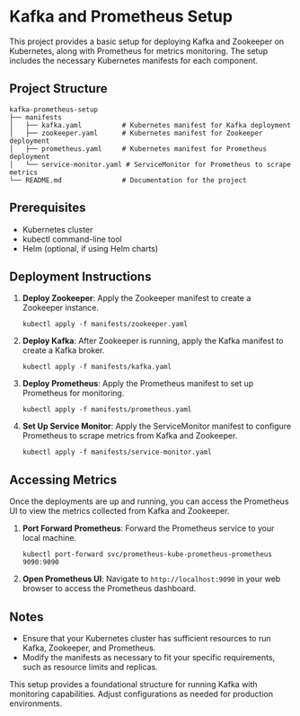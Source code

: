 # Kafka and Prometheus Setup

This project provides a basic setup for deploying Kafka and Zookeeper on Kubernetes, along with Prometheus for metrics monitoring. The setup includes the necessary Kubernetes manifests for each component.

## Project Structure

```
kafka-prometheus-setup
├── manifests
│   ├── kafka.yaml          # Kubernetes manifest for Kafka deployment
│   ├── zookeeper.yaml      # Kubernetes manifest for Zookeeper deployment
│   ├── prometheus.yaml     # Kubernetes manifest for Prometheus deployment
│   └── service-monitor.yaml # ServiceMonitor for Prometheus to scrape metrics
└── README.md               # Documentation for the project
```

## Prerequisites

- Kubernetes cluster
- kubectl command-line tool
- Helm (optional, if using Helm charts)

## Deployment Instructions

1. **Deploy Zookeeper**:
   Apply the Zookeeper manifest to create a Zookeeper instance.
   ```
   kubectl apply -f manifests/zookeeper.yaml
   ```

2. **Deploy Kafka**:
   After Zookeeper is running, apply the Kafka manifest to create a Kafka broker.
   ```
   kubectl apply -f manifests/kafka.yaml
   ```

3. **Deploy Prometheus**:
   Apply the Prometheus manifest to set up Prometheus for monitoring.
   ```
   kubectl apply -f manifests/prometheus.yaml
   ```

4. **Set Up Service Monitor**:
   Apply the ServiceMonitor manifest to configure Prometheus to scrape metrics from Kafka and Zookeeper.
   ```
   kubectl apply -f manifests/service-monitor.yaml
   ```

## Accessing Metrics

Once the deployments are up and running, you can access the Prometheus UI to view the metrics collected from Kafka and Zookeeper.

1. **Port Forward Prometheus**:
   Forward the Prometheus service to your local machine.
   ```
   kubectl port-forward svc/prometheus-kube-prometheus-prometheus 9090:9090
   ```

2. **Open Prometheus UI**:
   Navigate to `http://localhost:9090` in your web browser to access the Prometheus dashboard.

## Notes

- Ensure that your Kubernetes cluster has sufficient resources to run Kafka, Zookeeper, and Prometheus.
- Modify the manifests as necessary to fit your specific requirements, such as resource limits and replicas.

This setup provides a foundational structure for running Kafka with monitoring capabilities. Adjust configurations as needed for production environments.
